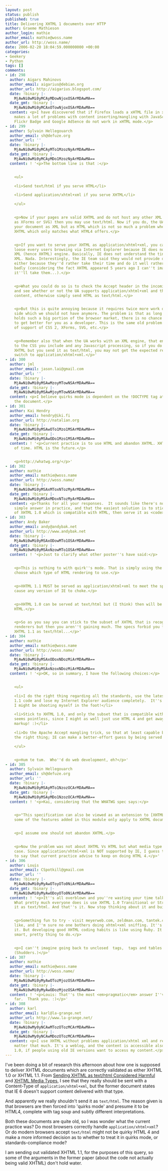 ```yaml
---
layout: post
status: publish
published: true
title: Delivering XHTML 1 documents over HTTP
author: Graeme Mathieson
author_login: mathie
author_email: mathie@woss.name
author_url: http://woss.name/
date: 2006-02-20 18:04:59.000000000 +00:00
categories:
- Geekery
- Python
tags: []
comments:
- id: 298
  author: Aigars Mahinovs
  author_email: aigarius@debian.org
  author_url: http://aigarius.blogspot.com/
  date: !binary |-
    MjAwNi0wMi0yMCAyMDowNjoxOSArMDAwMA==
  date_gmt: !binary |-
    MjAwNi0wMi0yMCAxOTowNjoxOSArMDAwMA==
  content: <p>I have discovered that if Firefox loads a xHTML file in xHTML mode it
    makes a lot of problems with content inserting/mangling with JavaScript. For example
    Flickr Badge and Google AdSence do not work in xHTML mode.</p>
- id: 299
  author: Sylvain Hellegouarch
  author_email: sh@defuze.org
  author_url: ''
  date: !binary |-
    MjAwNi0wMi0yMCAyMTo1MzozNyArMDAwMA==
  date_gmt: !binary |-
    MjAwNi0wMi0yMCAyMDo1MzozNyArMDAwMA==
  content: ! '<p>The bottom line is that :</p>


    <ul>

    <li>Send text/html if you serve HTML</li>

    <li>Send application/xhtml+xml if you serve XHTML</li>

    </ul>


    <p>Now if your pages are valid XHTML and do not host any other XML formats (such
    as XForms or SVG) then you may use text/html. Now if you do, the UA will not handle
    your document as XML but as HTML which is not so much a problem when you serve
    XHTML which only matches what HTML4 offers.</p>


    <p>If you want to serve your XHTML as application/xhtml+xml, you can be sure you''ll
    loose every users browsing via Internet Explorer because IE does not have any
    XML (hence XHTML) engine. Basically, IE does not understand the tiniest bit of
    XML. Nada. Interestingly, the IE team said they would not provide one in IE 7
    either because they''d rather take their time and do it well rather than do it
    badly (considering the fact XHTML appeared 5 years ago I can''t imagine how long
    it''ll take them...).</p>


    <p>What you could do so is to check the Accept header in the incoming HTTP request
    and see whether or not the UA supports application/xhtml+xml and then send XHTML
    content, otherwise simply send HTML as text/html.</p>


    <p>But this is quite annoying because it requires twice more work on the developer
    side which we should not have anymore. The problem is that as long as Microsoft
    holds such a big portion of the browser market, there is no chance for the situation
    to get better for you as a developer. This is the same old problem as their lack
    of support of CSS 2, XForms, SVG, etc.</p>


    <p>Remember also that when the UA works with an XML engine, that engine also applies
    to the CSS you include and any Javascript processing, so if you do have valid
    XHTML but you send it as text/html, you may not get the expected result once you
    switch to application/xhtml+xml.</p>'
- id: 300
  author: jml
  author_email: jason.lai@gmail.com
  author_url: ''
  date: !binary |-
    MjAwNi0wMi0yMSAwMzoyMTowNSArMDAwMA==
  date_gmt: !binary |-
    MjAwNi0wMi0yMSAwMjoyMTowNSArMDAwMA==
  content: <p>I believe quirks mode is dependent on the !DOCTYPE tag at the top of
    the document.</p>
- id: 301
  author: Kai Hendry
  author_email: hendry@iki.fi
  author_url: http://natalian.org
  date: !binary |-
    MjAwNi0wMi0yMSAwOTo1Mzo1MSArMDAwMA==
  date_gmt: !binary |-
    MjAwNi0wMi0yMSAwODo1Mzo1MSArMDAwMA==
  content: ! '<p>Current practice is to use HTML and abandon XHTML. XHTML is a waste
    of time. HTML is the future.</p>


    <p>http://whatwg.org/</p>'
- id: 302
  author: mathie
  author_email: mathie@woss.name
  author_url: http://woss.name/
  date: !binary |-
    MjAwNi0wMi0yMSAxMToxNTozMyArMDAwMA==
  date_gmt: !binary |-
    MjAwNi0wMi0yMSAxMDoxNTozMyArMDAwMA==
  content: <p>Thanks for all your responses.  It sounds like there's not really a
    simple answer in practice, and that the easiest solution is to stick to the subset
    of XHTML 1.0 which is compatible with HTML, then serve it as <code>text/html</code>.</p>
- id: 303
  author: Andy Baker
  author_email: andy@andybak.net
  author_url: http://www.andybak.net
  date: !binary |-
    MjAwNi0wMi0yMSAxODowMTo1OSArMDAwMA==
  date_gmt: !binary |-
    MjAwNi0wMi0yMSAxNzowMTo1OSArMDAwMA==
  content: ! '<p>Just to clarify what other poster''s have said:</p>


    <p>This is nothing to with quirk''s mode. That is simply using the DOCTYPE to
    choose which type of HTML rendering to use.</p>


    <p>XHTML 1.1 MUST be served as application/xhtml+xml to meet the specs. This will
    cause any version of IE to choke.</p>


    <p>XHTML 1.0 can be served at text/html but (I think) then will be rendered as
    HTML.</p>


    <p>So as you say you can stick to the subset of XHTML that is recognized by HTML
    renderers but then you aren''t gaining much. The specs forbid you from serving
    XHTML 1.1 as text/html...</p>'
- id: 304
  author: mathie
  author_email: mathie@woss.name
  author_url: http://woss.name/
  date: !binary |-
    MjAwNi0wMi0yMSAxODoxNDozMiArMDAwMA==
  date_gmt: !binary |-
    MjAwNi0wMi0yMSAxNzoxNDozMiArMDAwMA==
  content: ! '<p>OK, so in summary, I have the following choices:</p>


    <ul>

    <li>I do the right thing regarding all the standards, use the latest hoopy XHTML
    1.1 code and lose my Internet Explorer audience completely.  It''s tempting, but
    I might be shooting myself in the foot!</li>

    <li>Stick to XHTML 1.0, and only the subset that is compatible with HTML 4, which
    seems pointless, since I might as well just use HTML 4 and get away with dodgy
    markup! :)</li>

    <li>Do the Apache Accept mangling trick, so that at least capable browsers get
    the right thing; IE can make a better-effort guess by being served text/html.</li>

    </ul>


    <p>Hum te tum.  Who''d do web development, eh?</p>'
- id: 305
  author: Sylvain Hellegouarch
  author_email: sh@defuze.org
  author_url: ''
  date: !binary |-
    MjAwNi0wMi0yMSAyMTo1NzozOCArMDAwMA==
  date_gmt: !binary |-
    MjAwNi0wMi0yMSAyMDo1NzozOCArMDAwMA==
  content: ! '<p>Kai, considering that the WHATWG spec says:</p>


    <p>"This specification can also be viewed as an extension to [XHTML1]. In particular,
    some of the features added in this module only apply to XHTML documents"</p>


    <p>I assume one should not abandon XHTML.</p>


    <p>Now the problem was not about XHTML Vs HTML but what media type to use in each
    case. Since application/xhtml+xml is NOT supported by IE, I guess that it is correct
    to say that current practice advise to keep on doing HTML 4.</p>'
- id: 306
  author: Louis
  author_email: CSpotkill@gmail.com
  author_url: ''
  date: !binary |-
    MjAwNi0wMi0yMyAwOToyOTo0NiArMDAwMA==
  date_gmt: !binary |-
    MjAwNi0wMi0yMyAwODoyOTo0NiArMDAwMA==
  content: ! '<p>It''s all overblown and you''re wasting your time talking about it.
    What pretty much everyone does is use XHTML 1.0 Transitional or Strict and serve
    it as text/html. And that''s it. Now stop thinking about it and build sites!</p>


    <p>Something fun to try - visit meyerweb.com, zeldman.com, tantek.com and the
    like, and I''m sure no one bothers doing xhtml+xml sniffing. It''s just not worth
    it. But developing good XHTML coding habits is like using Ruby. It''s just the
    smart, pretty thing to do.</p>


    <p>I can''t imagine going back to unclosed  tags,  tags and tables for layout.
    (Shudders.)</p>'
- id: 307
  author: mathie
  author_email: mathie@woss.name
  author_url: http://woss.name/
  date: !binary |-
    MjAwNi0wMi0yMyAwOTozMjozOSArMDAwMA==
  date_gmt: !binary |-
    MjAwNi0wMi0yMyAwODozMjozOSArMDAwMA==
  content: ! '<p>Louis: That''s the most <em>pragmatic</em> answer I''ve heard so
    far.  Thank you. :)</p>'
- id: 308
  author: karl
  author_email: karl@la-grange.net
  author_url: http://www.la-grange.net/
  date: !binary |-
    MjAwNi0wMy0yNCAwMTozOTozMCArMDAwMA==
  date_gmt: !binary |-
    MjAwNi0wMy0yNCAwMDozOTozMCArMDAwMA==
  content: <p>I use XHTML without problems application/xhtml xml and really it doesn't
    matter that much. It's a weblog, and the content is accessible also through RSS
    1.0, if people using old IE versions want to access my content.</p>
---
```

I've been doing a bit of research this afternoon about how one is supposed to deliver XHTML documents which are correctly validated as either XHTML 1.0 or XHTML 1.1.  From [Sending XHTML as text/html Considered Harmful](http://www.hixie.ch/advocacy/xhtml) and [XHTML Media Types](http://www.w3.org/TR/xhtml-media-types/), I see that they really should be sent with a Content-Type of `application/xhtml+xml`, but the former document states that IE 6 doesn't support content delivered with that type.

And apparently we really shouldn't send it as `text/html`.  The reason given is that browsers are then forced into 'quirks mode' and presume it to be HTML4, complete with tag soup and subtly different interpretations.

Both these documents are quite old, so I was wonder what the current practice was?  Do most browsers correctly handle `application/xhtml+xml`?  Or do modern browsers accept `text/html` might not be quirky HTML 4 and make a more informed decision as to whether to treat it in quirks mode, or standards-compliance mode?

I am sending out validated XHTML 1.1, for the purposes of this query, so some of the arguments in the former paper (about the code not actually being valid XHTML) don't hold water.
